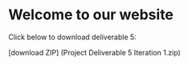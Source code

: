 # Welcome to our website

Click below to download deliverable 5:

[download ZIP] (Project Deliverable 5 Iteration 1.zip)
